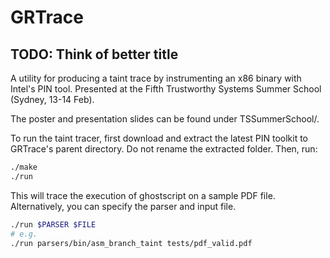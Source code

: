 # GRTrace
## TODO: Think of better title

A utility for producing a taint trace by instrumenting an x86 binary
with Intel's PIN tool. Presented at the Fifth Trustworthy Systems
Summer School (Sydney, 13-14 Feb).

The poster and presentation slides can be found under TSSummerSchool/.

To run the taint tracer, first download and extract the latest PIN toolkit to
GRTrace's parent directory. Do not rename the extracted folder. Then, run:

```bash
./make
./run
```

This will trace the execution of ghostscript on a sample PDF file.
Alternatively, you can specify the parser and input file.

```bash
./run $PARSER $FILE
# e.g.
./run parsers/bin/asm_branch_taint tests/pdf_valid.pdf
```
